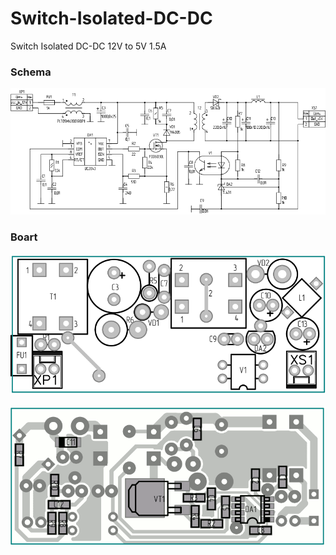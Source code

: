 # Switch-Isolated-DC-DC
Switch Isolated DC-DC 12V to 5V 1.5A

### Schema
![](./IsolatedDcDc_SCH.png)

### Boart
![](./Top.png)

![](./Bottom.png)
